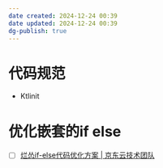 ```yaml
---
date created: 2024-12-24 00:39
date updated: 2024-12-24 00:39
dg-publish: true
---
```


# 代码规范

- Ktlinit

# 优化嵌套的if else

- [ ] [烂怂if-else代码优化方案 | 京东云技术团队](https://juejin.cn/post/7239058077273309240)
